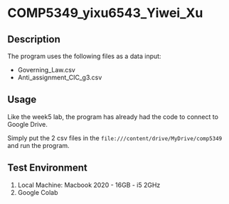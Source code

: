 # COMP5349_yixu6543_Yiwei_Xu

## Description

The program uses the following files as a data input:

- Governing_Law.csv
- Anti_assignment_CIC_g3.csv

## Usage

Like the week5 lab, the program has already had the code to connect to Google Drive. 

Simply put the 2 csv files in the `file:///content/drive/MyDrive/comp5349` and run the program.

## Test Environment

1. Local Machine: Macbook 2020 - 16GB - i5 2GHz
2. Google Colab